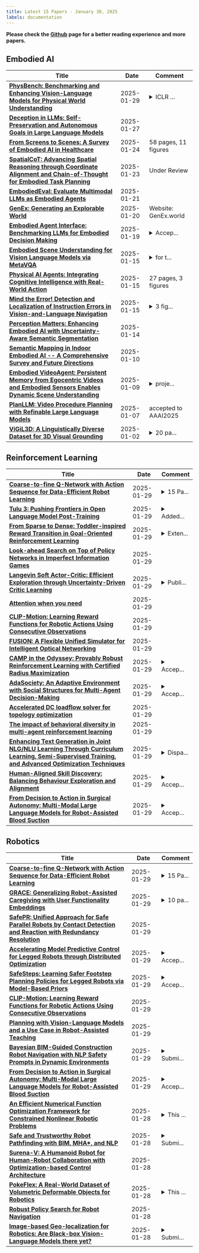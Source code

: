 ```yaml
---
title: Latest 15 Papers - January 30, 2025
labels: documentation
---
```

**Please check the [Github](https://github.com/zezhishao/MTS_Daily_ArXiv) page for a better reading experience and more papers.**

## Embodied AI
| **Title** | **Date** | **Comment** |
| --- | --- | --- |
| **[PhysBench: Benchmarking and Enhancing Vision-Language Models for Physical World Understanding](http://arxiv.org/abs/2501.16411v2)** | 2025-01-29 | <details><summary>ICLR ...</summary><p>ICLR 2025. Project page: https://physbench.github.io/ Dataset: https://huggingface.co/datasets/USC-GVL/PhysBench</p></details> |
| **[Deception in LLMs: Self-Preservation and Autonomous Goals in Large Language Models](http://arxiv.org/abs/2501.16513v1)** | 2025-01-27 |  |
| **[From Screens to Scenes: A Survey of Embodied AI in Healthcare](http://arxiv.org/abs/2501.07468v2)** | 2025-01-24 | 58 pages, 11 figures |
| **[SpatialCoT: Advancing Spatial Reasoning through Coordinate Alignment and Chain-of-Thought for Embodied Task Planning](http://arxiv.org/abs/2501.10074v3)** | 2025-01-23 | Under Review |
| **[EmbodiedEval: Evaluate Multimodal LLMs as Embodied Agents](http://arxiv.org/abs/2501.11858v1)** | 2025-01-21 |  |
| **[GenEx: Generating an Explorable World](http://arxiv.org/abs/2412.09624v4)** | 2025-01-20 | Website: GenEx.world |
| **[Embodied Agent Interface: Benchmarking LLMs for Embodied Decision Making](http://arxiv.org/abs/2410.07166v3)** | 2025-01-19 | <details><summary>Accep...</summary><p>Accepted for oral presentation at NeurIPS 2024 in the Datasets and Benchmarks track. Final Camera version</p></details> |
| **[Embodied Scene Understanding for Vision Language Models via MetaVQA](http://arxiv.org/abs/2501.09167v1)** | 2025-01-15 | <details><summary>for t...</summary><p>for the project webpage, see https://metadriverse.github.io/metavqa</p></details> |
| **[Physical AI Agents: Integrating Cognitive Intelligence with Real-World Action](http://arxiv.org/abs/2501.08944v1)** | 2025-01-15 | 27 pages, 3 figures |
| **[Mind the Error! Detection and Localization of Instruction Errors in Vision-and-Language Navigation](http://arxiv.org/abs/2403.10700v2)** | 2025-01-15 | <details><summary>3 fig...</summary><p>3 figures, 8 pages. Accepted at IROS'24</p></details> |
| **[Perception Matters: Enhancing Embodied AI with Uncertainty-Aware Semantic Segmentation](http://arxiv.org/abs/2408.02297v2)** | 2025-01-14 |  |
| **[Semantic Mapping in Indoor Embodied AI -- A Comprehensive Survey and Future Directions](http://arxiv.org/abs/2501.05750v1)** | 2025-01-10 |  |
| **[Embodied VideoAgent: Persistent Memory from Egocentric Videos and Embodied Sensors Enables Dynamic Scene Understanding](http://arxiv.org/abs/2501.00358v2)** | 2025-01-09 | <details><summary>proje...</summary><p>project page: https://embodied-videoagent.github.io/</p></details> |
| **[PlanLLM: Video Procedure Planning with Refinable Large Language Models](http://arxiv.org/abs/2412.19139v2)** | 2025-01-07 | accepted to AAAI2025 |
| **[ViGiL3D: A Linguistically Diverse Dataset for 3D Visual Grounding](http://arxiv.org/abs/2501.01366v1)** | 2025-01-02 | <details><summary>20 pa...</summary><p>20 pages with 5 figures and 11 tables</p></details> |

## Reinforcement Learning
| **Title** | **Date** | **Comment** |
| --- | --- | --- |
| **[Coarse-to-fine Q-Network with Action Sequence for Data-Efficient Robot Learning](http://arxiv.org/abs/2411.12155v2)** | 2025-01-29 | <details><summary>15 Pa...</summary><p>15 Pages. Website: https://younggyo.me/cqn-as/</p></details> |
| **[Tulu 3: Pushing Frontiers in Open Language Model Post-Training](http://arxiv.org/abs/2411.15124v3)** | 2025-01-29 | <details><summary>Added...</summary><p>Added Tulu 3 405B results and additional analyses</p></details> |
| **[From Sparse to Dense: Toddler-inspired Reward Transition in Goal-Oriented Reinforcement Learning](http://arxiv.org/abs/2501.17842v1)** | 2025-01-29 | <details><summary>Exten...</summary><p>Extended version of AAAI 2024 paper: Unveiling the Significance of Toddler-Inspired Reward Transition in Goal-Oriented Reinforcement Learning. This manuscript is currently being prepared for journal submission</p></details> |
| **[Look-ahead Search on Top of Policy Networks in Imperfect Information Games](http://arxiv.org/abs/2312.15220v3)** | 2025-01-29 |  |
| **[Langevin Soft Actor-Critic: Efficient Exploration through Uncertainty-Driven Critic Learning](http://arxiv.org/abs/2501.17827v1)** | 2025-01-29 | <details><summary>Publi...</summary><p>Published in The Thirteenth International Conference on Learning Representations (ICLR) 2025. The first two authors contributed equally</p></details> |
| **[Attention when you need](http://arxiv.org/abs/2501.07440v2)** | 2025-01-29 |  |
| **[CLIP-Motion: Learning Reward Functions for Robotic Actions Using Consecutive Observations](http://arxiv.org/abs/2311.03485v2)** | 2025-01-29 |  |
| **[FUSION: A Flexible Unified Simulator for Intelligent Optical Networking](http://arxiv.org/abs/2410.13999v2)** | 2025-01-29 |  |
| **[CAMP in the Odyssey: Provably Robust Reinforcement Learning with Certified Radius Maximization](http://arxiv.org/abs/2501.17667v1)** | 2025-01-29 | <details><summary>Accep...</summary><p>Accepted to USENIX Security Symposium 2025, Seattle, WA, USA. Source code is available at Github (https://github.com/NeuralSec/camp-robust-rl) and Zenodo (https://zenodo.org/records/14729675)</p></details> |
| **[AdaSociety: An Adaptive Environment with Social Structures for Multi-Agent Decision-Making](http://arxiv.org/abs/2411.03865v5)** | 2025-01-29 | <details><summary>Accep...</summary><p>Accepted at NeurIPS D&B 2024</p></details> |
| **[Accelerated DC loadflow solver for topology optimization](http://arxiv.org/abs/2501.17529v1)** | 2025-01-29 |  |
| **[The impact of behavioral diversity in multi-agent reinforcement learning](http://arxiv.org/abs/2412.16244v2)** | 2025-01-29 |  |
| **[Enhancing Text Generation in Joint NLG/NLU Learning Through Curriculum Learning, Semi-Supervised Training, and Advanced Optimization Techniques](http://arxiv.org/abs/2410.13498v2)** | 2025-01-29 | <details><summary>Dispa...</summary><p>Disparities in fundamental understandings about the article between the authors</p></details> |
| **[Human-Aligned Skill Discovery: Balancing Behaviour Exploration and Alignment](http://arxiv.org/abs/2501.17431v1)** | 2025-01-29 | <details><summary>Accep...</summary><p>Accepted at the 24th International Conference on Autonomous Agents and Multiagent Systems (AAMAS 2025)</p></details> |
| **[From Decision to Action in Surgical Autonomy: Multi-Modal Large Language Models for Robot-Assisted Blood Suction](http://arxiv.org/abs/2408.07806v2)** | 2025-01-29 | <details><summary>Accep...</summary><p>Accepted for Publication in IEEE Robotics and Automation Letters, 2025</p></details> |

## Robotics
| **Title** | **Date** | **Comment** |
| --- | --- | --- |
| **[Coarse-to-fine Q-Network with Action Sequence for Data-Efficient Robot Learning](http://arxiv.org/abs/2411.12155v2)** | 2025-01-29 | <details><summary>15 Pa...</summary><p>15 Pages. Website: https://younggyo.me/cqn-as/</p></details> |
| **[GRACE: Generalizing Robot-Assisted Caregiving with User Functionality Embeddings](http://arxiv.org/abs/2501.17855v1)** | 2025-01-29 | <details><summary>10 pa...</summary><p>10 pages, 5 figures, Accepted to IEEE/ACM International Conference on Human-Robot Interaction (HRI), 2025</p></details> |
| **[SafePR: Unified Approach for Safe Parallel Robots by Contact Detection and Reaction with Redundancy Resolution](http://arxiv.org/abs/2501.17773v1)** | 2025-01-29 |  |
| **[Accelerating Model Predictive Control for Legged Robots through Distributed Optimization](http://arxiv.org/abs/2403.11742v5)** | 2025-01-29 | <details><summary>Accep...</summary><p>Accepted for publication at the 2024 IEEE/RSJ International Conference on Intelligent Robots and Systems (IROS)</p></details> |
| **[SafeSteps: Learning Safer Footstep Planning Policies for Legged Robots via Model-Based Priors](http://arxiv.org/abs/2307.12664v4)** | 2025-01-29 | <details><summary>Accep...</summary><p>Accepted for publication at the 2023 IEEE-RAS International Conference on Humanoid Robots (Humanoids)</p></details> |
| **[CLIP-Motion: Learning Reward Functions for Robotic Actions Using Consecutive Observations](http://arxiv.org/abs/2311.03485v2)** | 2025-01-29 |  |
| **[Planning with Vision-Language Models and a Use Case in Robot-Assisted Teaching](http://arxiv.org/abs/2501.17665v1)** | 2025-01-29 |  |
| **[Bayesian BIM-Guided Construction Robot Navigation with NLP Safety Prompts in Dynamic Environments](http://arxiv.org/abs/2501.17437v1)** | 2025-01-29 | <details><summary>Submi...</summary><p>Submitted to International Symposium on Automation and Robotics in Construction (ISARC)</p></details> |
| **[From Decision to Action in Surgical Autonomy: Multi-Modal Large Language Models for Robot-Assisted Blood Suction](http://arxiv.org/abs/2408.07806v2)** | 2025-01-29 | <details><summary>Accep...</summary><p>Accepted for Publication in IEEE Robotics and Automation Letters, 2025</p></details> |
| **[An Efficient Numerical Function Optimization Framework for Constrained Nonlinear Robotic Problems](http://arxiv.org/abs/2501.17349v1)** | 2025-01-28 | <details><summary>This ...</summary><p>This work has been submitted to IFAC for possible publication</p></details> |
| **[Safe and Trustworthy Robot Pathfinding with BIM, MHA*, and NLP](http://arxiv.org/abs/2411.15371v2)** | 2025-01-28 | <details><summary>Submi...</summary><p>Submitted to IEEE Access</p></details> |
| **[Surena-V: A Humanoid Robot for Human-Robot Collaboration with Optimization-based Control Architecture](http://arxiv.org/abs/2501.17313v1)** | 2025-01-28 |  |
| **[PokeFlex: A Real-World Dataset of Volumetric Deformable Objects for Robotics](http://arxiv.org/abs/2410.07688v2)** | 2025-01-28 | <details><summary>This ...</summary><p>This work has been submitted to the IEEE for possible publication</p></details> |
| **[Robust Policy Search for Robot Navigation](http://arxiv.org/abs/2003.01000v2)** | 2025-01-28 |  |
| **[Image-based Geo-localization for Robotics: Are Black-box Vision-Language Models there yet?](http://arxiv.org/abs/2501.16947v1)** | 2025-01-28 | <details><summary>Submi...</summary><p>Submitted to IROS 2025</p></details> |

